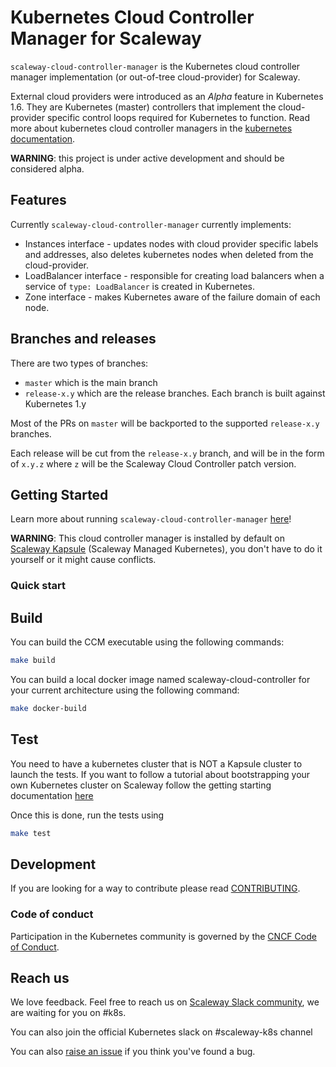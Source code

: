 # Kubernetes Cloud Controller Manager for Scaleway

`scaleway-cloud-controller-manager` is the Kubernetes cloud controller manager implementation
(or out-of-tree cloud-provider) for Scaleway.

External cloud providers were introduced as an _Alpha_ feature in Kubernetes 1.6.
They are Kubernetes (master) controllers that implement the
cloud-provider specific control loops required for Kubernetes to function.
Read more about kubernetes cloud controller managers in the
[kubernetes documentation](https://kubernetes.io/docs/tasks/administer-cluster/running-cloud-controller/).

**WARNING**: this project is under active development and should be considered alpha.

## Features

Currently `scaleway-cloud-controller-manager` currently implements:

 - Instances interface - updates nodes with cloud provider specific labels and
   addresses, also deletes kubernetes nodes when deleted from the
   cloud-provider.
 - LoadBalancer interface - responsible for creating load balancers when a service
   of `type: LoadBalancer` is created in Kubernetes.
 - Zone interface - makes Kubernetes aware of the failure domain of each node.

## Branches and releases

There are two types of branches:
- `master` which is the main branch
- `release-x.y` which are the release branches. Each branch is built against Kubernetes 1.y

Most of the PRs on `master` will be backported to the supported `release-x.y` branches.

Each release will be cut from the `release-x.y` branch, and will be in the form of `x.y.z` where `z` will be the Scaleway Cloud Controller patch version.

## Getting Started

Learn more about running `scaleway-cloud-controller-manager` [here](docs/getting-started.md)!

**WARNING**: This cloud controller manager is installed by default on [Scaleway Kapsule](https://www.scaleway.com/en/kubernetes-kapsule) (Scaleway Managed Kubernetes), you don't have to do it yourself or it might cause conflicts.

### Quick start

## Build

You can build the CCM executable using the following commands:

```bash
make build
```

You can build a local docker image named scaleway-cloud-controller for your current architecture using the following command:

```bash
make docker-build
```

## Test

You need to have a kubernetes cluster that is NOT a Kapsule cluster to launch the tests.
If you want to follow a tutorial about bootstrapping your own Kubernetes cluster on Scaleway follow the getting starting documentation [here](docs/getting-started.md)

Once this is done, run the tests using

```bash
make test
```

## Development

If you are looking for a way to contribute please read [CONTRIBUTING](CONTRIBUTING.md).

### Code of conduct

Participation in the Kubernetes community is governed by the [CNCF Code of Conduct](https://github.com/cncf/foundation/blob/master/code-of-conduct.md).

## Reach us

We love feedback. Feel free to reach us on [Scaleway Slack community](https://slack.scaleway.com), we are waiting for you on #k8s.

You can also join the official Kubernetes slack on #scaleway-k8s channel

You can also [raise an issue](https://github.com/scaleway/scaleway-cloud-controller-manager/issues/new) if you think you've found a bug.

